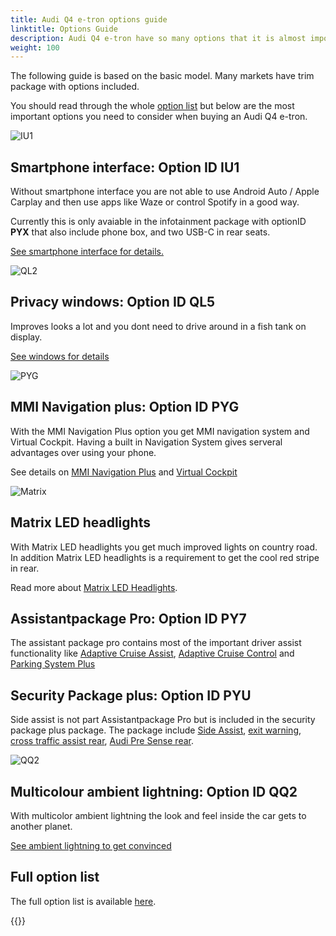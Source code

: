 ```yaml
---
title: Audi Q4 e-tron options guide
linktitle: Options Guide
description: Audi Q4 e-tron have so many options that it is almost impossible to get the overview. We try to help you select the most important options.
weight: 100
---
```


The following guide is based on the basic model. Many markets have trim package with options included.

You should read through the whole [option list](list) but below are the most important options you need to consider when buying an Audi Q4 e-tron.

![IU1](https://media.electrichasgoneaudi.net/multimedia/models/q4-e-tron/optionguide/iu1.jpg)

## Smartphone interface: Option ID IU1

Without smartphone interface you are not able to use Android Auto / Apple Carplay and then use apps like Waze or control Spotify in a good way.

Currently this is only avaiable in the infotainment package with optionID **PYX** that also include phone box, and two USB-C in rear seats.

[See smartphone interface for details.](../technology/uiandoperations/smartphoneinterface/)

![QL2](https://media.electrichasgoneaudi.net/multimedia/models/q4-e-tron/optionguide/ql5.jpg)

## Privacy windows: Option ID QL5

Improves looks a lot and you dont need to drive around in a fish tank on display.

[See windows for details](../exterior/windows/#privacy-glass)

![PYG](https://media.electrichasgoneaudi.net/multimedia/models/q4-e-tron/optionguide/pyg.jpg)

## MMI Navigation plus: Option ID PYG

With the MMI Navigation Plus option you get MMI navigation system and Virtual Cockpit.
Having a built in Navigation System gives serveral advantages over using your phone.

See details on [MMI Navigation Plus](../technology/uiandoperations/navigation/) and
[Virtual Cockpit](../technology/uiandoperations/virtualcockpit/)

![Matrix](https://media.electrichasgoneaudi.net/multimedia/models/q4-e-tron/technology/lights/signature1s.jpg)

## Matrix LED headlights

With Matrix LED headlights you get much improved lights on country road. In addition Matrix LED headlights is a requirement to get the cool red stripe in rear.

Read more about [Matrix LED Headlights](../technology/lights/#matrix-headlights).

## Assistantpackage Pro: Option ID PY7

The assistant package pro contains most of the important driver assist functionality  like [Adaptive Cruise Assist](../technology/drivingassistance/adaptivecruiseassist/), [Adaptive Cruise Control](../technology/drivingassistance/adaptivecruisecontrol/)  and [Parking System Plus](../technology/drivingassistance/parkingsystemplus/)

## Security Package plus: Option ID PYU

Side assist is not part Assistantpackage Pro but is included in the security package plus package. The package include [Side Assist](../technology/drivingassistance/sideassist/), [exit warning](../technology/drivingassistance/exitwarning/), [cross traffic assist rear](../technology/drivingassistance/crosstrafficassistrear/), [Audi Pre Sense rear](../technology/drivingassistance/presenserear/).

![QQ2](https://media.electrichasgoneaudi.net/multimedia/models/q4-e-tron/optionguide/qq2.jpg)

## Multicolour ambient lightning: Option ID QQ2

With multicolor ambient lightning the look and feel inside the car gets to another planet.

[See ambient lightning to get convinced](../interior/lights/)

## Full option list

The full option list is available [here](list).

{{<children description="true" />}}
